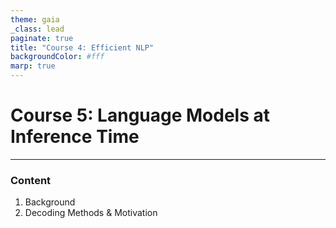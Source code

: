 ```yaml
---
theme: gaia
_class: lead
paginate: true
title: "Course 4: Efficient NLP"
backgroundColor: #fff
marp: true
---
```


# **Course 5: Language Models at Inference Time**


---
<!--footer: 'Course 4: LMs at Inference Time' -->

### Content

1. Background
2. Decoding Methods & Motivation
